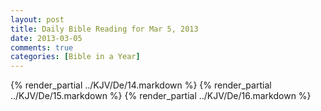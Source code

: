 ```yaml
---
layout: post
title: Daily Bible Reading for Mar 5, 2013
date: 2013-03-05
comments: true
categories: [Bible in a Year]
---
```

{% render_partial ../KJV/De/14.markdown %}
{% render_partial ../KJV/De/15.markdown %}
{% render_partial ../KJV/De/16.markdown %}
